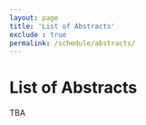 ```yaml
---
layout: page
title: 'List of Abstracts'
exclude : true
permalink: /schedule/abstracts/
---
```


# List of Abstracts
 TBA